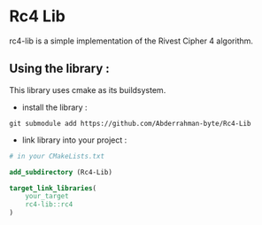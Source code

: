 # Rc4 Lib

rc4-lib is a simple implementation of the Rivest Cipher 4 algorithm.

## Using the library :

This library uses cmake as its buildsystem.

- install the library :

```shell
git submodule add https://github.com/Abderrahman-byte/Rc4-Lib
```

- link library into your project :

```cmake
# in your CMakeLists.txt

add_subdirectory (Rc4-Lib)

target_link_libraries(
    your_target
    rc4-lib::rc4
)
```